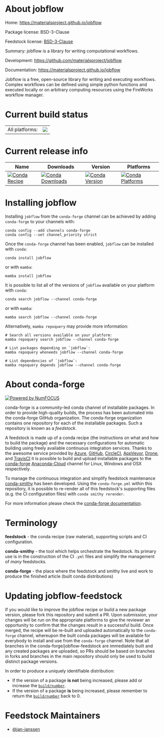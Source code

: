 About jobflow
=============

Home: https://materialsproject.github.io/jobflow

Package license: BSD-3-Clause

Feedstock license: [BSD-3-Clause](https://github.com/conda-forge/jobflow-feedstock/blob/main/LICENSE.txt)

Summary: jobflow is a library for writing computational workflows.

Development: https://github.com/materialsproject/jobflow

Documentation: https://materialsproject.github.io/jobflow

Jobflow is a free, open-source library for writing and executing
workflows. Complex workflows can be defined using simple python
functions and executed locally or on arbitrary computing resources
using the FireWorks workflow manager.


Current build status
====================


<table><tr><td>All platforms:</td>
    <td>
      <a href="https://dev.azure.com/conda-forge/feedstock-builds/_build/latest?definitionId=14880&branchName=main">
        <img src="https://dev.azure.com/conda-forge/feedstock-builds/_apis/build/status/jobflow-feedstock?branchName=main">
      </a>
    </td>
  </tr>
</table>

Current release info
====================

| Name | Downloads | Version | Platforms |
| --- | --- | --- | --- |
| [![Conda Recipe](https://img.shields.io/badge/recipe-jobflow-green.svg)](https://anaconda.org/conda-forge/jobflow) | [![Conda Downloads](https://img.shields.io/conda/dn/conda-forge/jobflow.svg)](https://anaconda.org/conda-forge/jobflow) | [![Conda Version](https://img.shields.io/conda/vn/conda-forge/jobflow.svg)](https://anaconda.org/conda-forge/jobflow) | [![Conda Platforms](https://img.shields.io/conda/pn/conda-forge/jobflow.svg)](https://anaconda.org/conda-forge/jobflow) |

Installing jobflow
==================

Installing `jobflow` from the `conda-forge` channel can be achieved by adding `conda-forge` to your channels with:

```
conda config --add channels conda-forge
conda config --set channel_priority strict
```

Once the `conda-forge` channel has been enabled, `jobflow` can be installed with `conda`:

```
conda install jobflow
```

or with `mamba`:

```
mamba install jobflow
```

It is possible to list all of the versions of `jobflow` available on your platform with `conda`:

```
conda search jobflow --channel conda-forge
```

or with `mamba`:

```
mamba search jobflow --channel conda-forge
```

Alternatively, `mamba repoquery` may provide more information:

```
# Search all versions available on your platform:
mamba repoquery search jobflow --channel conda-forge

# List packages depending on `jobflow`:
mamba repoquery whoneeds jobflow --channel conda-forge

# List dependencies of `jobflow`:
mamba repoquery depends jobflow --channel conda-forge
```


About conda-forge
=================

[![Powered by
NumFOCUS](https://img.shields.io/badge/powered%20by-NumFOCUS-orange.svg?style=flat&colorA=E1523D&colorB=007D8A)](https://numfocus.org)

conda-forge is a community-led conda channel of installable packages.
In order to provide high-quality builds, the process has been automated into the
conda-forge GitHub organization. The conda-forge organization contains one repository
for each of the installable packages. Such a repository is known as a *feedstock*.

A feedstock is made up of a conda recipe (the instructions on what and how to build
the package) and the necessary configurations for automatic building using freely
available continuous integration services. Thanks to the awesome service provided by
[Azure](https://azure.microsoft.com/en-us/services/devops/), [GitHub](https://github.com/),
[CircleCI](https://circleci.com/), [AppVeyor](https://www.appveyor.com/),
[Drone](https://cloud.drone.io/welcome), and [TravisCI](https://travis-ci.com/)
it is possible to build and upload installable packages to the
[conda-forge](https://anaconda.org/conda-forge) [Anaconda-Cloud](https://anaconda.org/)
channel for Linux, Windows and OSX respectively.

To manage the continuous integration and simplify feedstock maintenance
[conda-smithy](https://github.com/conda-forge/conda-smithy) has been developed.
Using the ``conda-forge.yml`` within this repository, it is possible to re-render all of
this feedstock's supporting files (e.g. the CI configuration files) with ``conda smithy rerender``.

For more information please check the [conda-forge documentation](https://conda-forge.org/docs/).

Terminology
===========

**feedstock** - the conda recipe (raw material), supporting scripts and CI configuration.

**conda-smithy** - the tool which helps orchestrate the feedstock.
                   Its primary use is in the construction of the CI ``.yml`` files
                   and simplify the management of *many* feedstocks.

**conda-forge** - the place where the feedstock and smithy live and work to
                  produce the finished article (built conda distributions)


Updating jobflow-feedstock
==========================

If you would like to improve the jobflow recipe or build a new
package version, please fork this repository and submit a PR. Upon submission,
your changes will be run on the appropriate platforms to give the reviewer an
opportunity to confirm that the changes result in a successful build. Once
merged, the recipe will be re-built and uploaded automatically to the
`conda-forge` channel, whereupon the built conda packages will be available for
everybody to install and use from the `conda-forge` channel.
Note that all branches in the conda-forge/jobflow-feedstock are
immediately built and any created packages are uploaded, so PRs should be based
on branches in forks and branches in the main repository should only be used to
build distinct package versions.

In order to produce a uniquely identifiable distribution:
 * If the version of a package **is not** being increased, please add or increase
   the [``build/number``](https://docs.conda.io/projects/conda-build/en/latest/resources/define-metadata.html#build-number-and-string).
 * If the version of a package **is** being increased, please remember to return
   the [``build/number``](https://docs.conda.io/projects/conda-build/en/latest/resources/define-metadata.html#build-number-and-string)
   back to 0.

Feedstock Maintainers
=====================

* [@jan-janssen](https://github.com/jan-janssen/)

